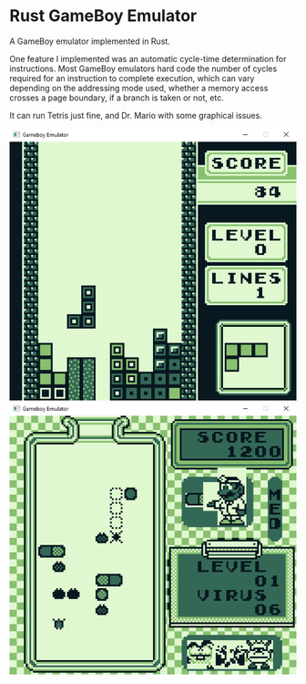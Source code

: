 
# Rust GameBoy Emulator

A GameBoy emulator implemented in Rust.

One feature I implemented was an automatic cycle-time determination for instructions.
Most GameBoy emulators hard code the number of cycles required for an instruction
to complete execution, which can vary depending on the addressing mode used,
whether a memory access crosses a page boundary, if a branch is taken or not, etc.

It can run Tetris just fine, and Dr. Mario with some graphical issues.

![Tetris](screenshots/tetris.png "Tetris")
![Dr. Mario](screenshots/dr_mario.png "Dr. Mario")

